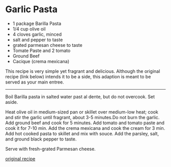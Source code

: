 Garlic Pasta
============

* 1 package Barilla Pasta
* 1/4 cup olive oil
* 4 cloves garlic, minced
* salt and pepper to taste
* grated parmesan cheese to taste
* Tomate Paste and 2 tomato
* Ground Beef
* Cacique (crema mexicana)

This recipe is very simple yet fragrant and delicious. Although the original recipe (link below) intends it to be a side, this adaption is meant to be served as your main entree. 

---

Boil Barilla pasta in salted water past al dente, but do not overcook. Set aside.

Heat olive oil in medium-sized pan or skillet over medium-low heat; cook and stir the garlic until fragrant, about 3-5 minutes.Do not burn the garlic. Add ground beef and cook for 5 minutes. Add tomato and tomato paste and cook it for 7-10 min. Add the crema mexicana and cook the cream for 3 min. 
Add hot cooked pasta to skillet and mix with souce. Add the parsley, salt, and ground black pepper to taste.

Serve with fresh-grated Parmesan cheese.

[original recipe](https://www.allrecipes.com/recipe/12060/garlic-butter-sauce-ii/)
